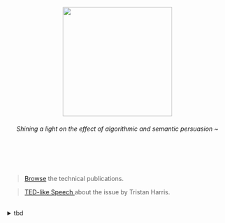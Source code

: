 
<div align="center">

<div align="center"> 
  
<img width=250 src="https://github.com/user-attachments/assets/d52da4a8-2ee8-4b05-a4bc-810c44307565"></img>
###### Shining a light on the effect of algorithmic and semantic persuasion ~


</div>

</div>
<br><br><br>


> [Browse](https://github.com/casalioy) the technical publications.

> [ TED-like Speech ](https://www.youtube.com/watch?v=anEykhlBd-Q&list=PLCPB2VbYbLG1gBDKObjjCpX4vaK-5hRVb&t=828) about the issue by Tristan Harris. 


<br>



<details>
    <summary>
       tbd
    </summary>
   
</details>

